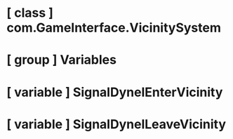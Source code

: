 # [ class ] com.GameInterface.VicinitySystem

# [ group ] Variables

# [ variable ] SignalDynelEnterVicinity

# [ variable ] SignalDynelLeaveVicinity

